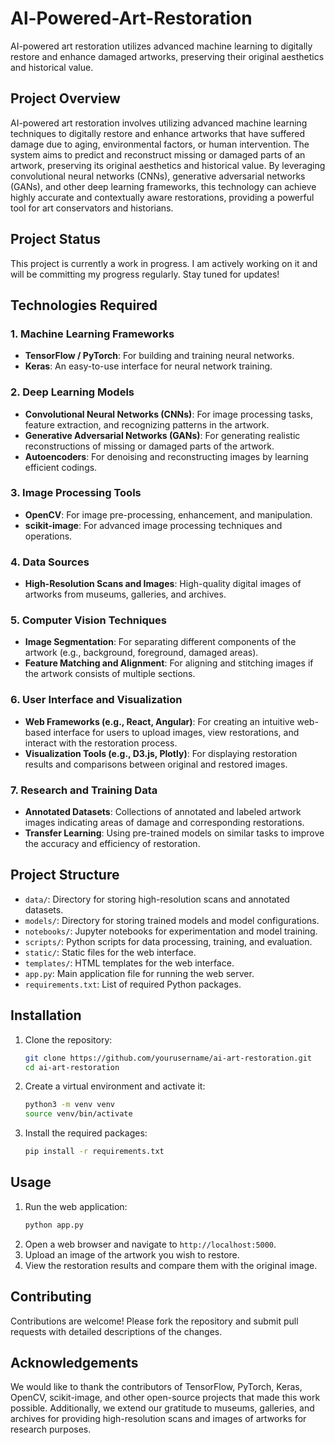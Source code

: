 # Al-Powered-Art-Restoration
AI-powered art restoration utilizes advanced machine learning to digitally restore and enhance damaged artworks, preserving their original aesthetics and historical value.

## Project Overview
AI-powered art restoration involves utilizing advanced machine learning techniques to digitally restore and enhance artworks that have suffered damage due to aging, environmental factors, or human intervention. The system aims to predict and reconstruct missing or damaged parts of an artwork, preserving its original aesthetics and historical value. By leveraging convolutional neural networks (CNNs), generative adversarial networks (GANs), and other deep learning frameworks, this technology can achieve highly accurate and contextually aware restorations, providing a powerful tool for art conservators and historians.

## Project Status

This project is currently a work in progress. I am actively working on it and will be committing my progress regularly. Stay tuned for updates!

## Technologies Required
### 1. Machine Learning Frameworks
- **TensorFlow / PyTorch**: For building and training neural networks.
- **Keras**: An easy-to-use interface for neural network training.

### 2. Deep Learning Models
- **Convolutional Neural Networks (CNNs)**: For image processing tasks, feature extraction, and recognizing patterns in the artwork.
- **Generative Adversarial Networks (GANs)**: For generating realistic reconstructions of missing or damaged parts of the artwork.
- **Autoencoders**: For denoising and reconstructing images by learning efficient codings.

### 3. Image Processing Tools
- **OpenCV**: For image pre-processing, enhancement, and manipulation.
- **scikit-image**: For advanced image processing techniques and operations.

### 4. Data Sources
- **High-Resolution Scans and Images**: High-quality digital images of artworks from museums, galleries, and archives.

### 5. Computer Vision Techniques
- **Image Segmentation**: For separating different components of the artwork (e.g., background, foreground, damaged areas).
- **Feature Matching and Alignment**: For aligning and stitching images if the artwork consists of multiple sections.

### 6. User Interface and Visualization
- **Web Frameworks (e.g., React, Angular)**: For creating an intuitive web-based interface for users to upload images, view restorations, and interact with the restoration process.
- **Visualization Tools (e.g., D3.js, Plotly)**: For displaying restoration results and comparisons between original and restored images.

### 7. Research and Training Data
- **Annotated Datasets**: Collections of annotated and labeled artwork images indicating areas of damage and corresponding restorations.
- **Transfer Learning**: Using pre-trained models on similar tasks to improve the accuracy and efficiency of restoration.

## Project Structure
- `data/`: Directory for storing high-resolution scans and annotated datasets.
- `models/`: Directory for storing trained models and model configurations.
- `notebooks/`: Jupyter notebooks for experimentation and model training.
- `scripts/`: Python scripts for data processing, training, and evaluation.
- `static/`: Static files for the web interface.
- `templates/`: HTML templates for the web interface.
- `app.py`: Main application file for running the web server.
- `requirements.txt`: List of required Python packages.

## Installation
1. Clone the repository:
   ```sh
   git clone https://github.com/yourusername/ai-art-restoration.git
   cd ai-art-restoration
   ```
2. Create a virtual environment and activate it:
   ```sh
   python3 -m venv venv
   source venv/bin/activate
   ```
3. Install the required packages:
   ```sh
   pip install -r requirements.txt
   ```

## Usage
1. Run the web application:
   ```sh
   python app.py
   ```
2. Open a web browser and navigate to `http://localhost:5000`.
3. Upload an image of the artwork you wish to restore.
4. View the restoration results and compare them with the original image.

## Contributing
Contributions are welcome! Please fork the repository and submit pull requests with detailed descriptions of the changes.

## Acknowledgements
We would like to thank the contributors of TensorFlow, PyTorch, Keras, OpenCV, scikit-image, and other open-source projects that made this work possible. Additionally, we extend our gratitude to museums, galleries, and archives for providing high-resolution scans and images of artworks for research purposes.
